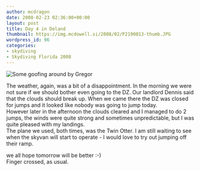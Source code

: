 ```yaml
---
author: mcdragon
date: 2008-02-23 02:36:00+00:00
layout: post
title: Day 4 in Deland
thumbnail: https://img.mcdowell.si/2008/02/P2190013-thumb.JPG
wordpress_id: 96
categories:
- skydiving
- Skydiving Florida 2008
---
```

![Some goofing around by Gregor](https://img.mcdowell.si/2008/02/P2190013.JPG "Some goofing around by Gregor")

The weather, again, was a bit of a disappointment. In the morning we were not sure if we should bother even going to the DZ. Our landlord Dennis said that the clouds should break up. When we came there the DZ was closed for jumps and it looked like nobody was going to jump today.  
However later in the afternoon the clouds cleared and I managed to do 2 jumps, the winds were quite strong and sometimes unpredictable, but I was quite pleased with my landings.  
The plane we used, both times, was the Twin Otter. I am still waiting to see when the skyvan will start to operate - I would love to try out jumping off their ramp.  
  
we all hope tomorrow will be better :-)  
Finger crossed, as usual.
